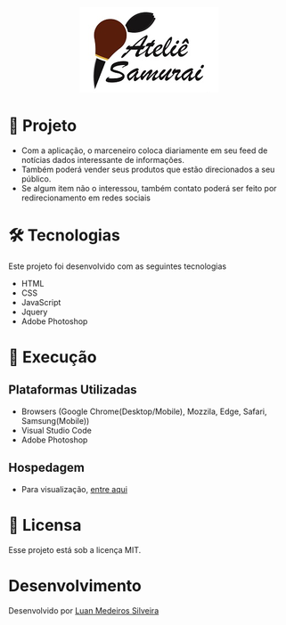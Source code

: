 <p align="center">
  <img width="250" height="154" alt="Design by Lucca" src="https://github.com/luanmedeirossilveira/samuraiatelie/blob/master/images/logo.jpg">
</p>

# 🔭 Projeto 
* Com a aplicação, o marceneiro coloca diariamente em seu feed de notícias dados interessante de informações.
* Também poderá vender seus produtos que estão direcionados a seu público.
* Se algum item não o interessou, também contato poderá ser feito por redirecionamento em redes sociais

# 🛠 Tecnologias
Este projeto foi desenvolvido com as seguintes tecnologias
* HTML
* CSS
* JavaScript
* Jquery
* Adobe Photoshop

# 🔩 Execução
## Plataformas Utilizadas
* Browsers (Google Chrome(Desktop/Mobile), Mozzila, Edge, Safari, Samsung(Mobile))
* Visual Studio Code
* Adobe Photoshop

## Hospedagem
* Para visualização, [entre aqui](http://samuraiatelie.tk)

# 📜 Licensa
Esse projeto está sob a licença MIT.

#  Desenvolvimento
Desenvolvido por [Luan Medeiros Silveira](https://www.linkedin.com/in/luan-medeiros-silveira-868020141/)
